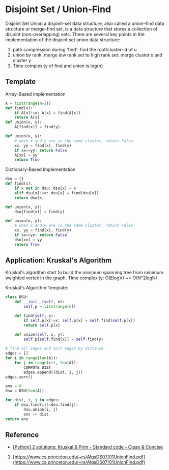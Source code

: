 # Disjoint Set / Union-Find

Disjoint Set Union a disjoint-set data structure, also called a union–find data structure or merge–find set, is a data structure that stores a collection of disjoint (non-overlapping) sets. There are several key points in the implementation of the disjoint set union data structure:
1. path compression during 'find': find the root/cluster-id of u
2. union by rank, merge low rank set to high rank set: merge cluster x and cluster y
3. Time complexity of find and union is log(n)

## Template 

Array-Based Implementation
``` py
A = list(range(n+1))
def find(x):
    if A[x]!=x: A[x] = find(A[x])
    return A[x]
def union(x, y):
    A[find(x)] = find(y)

def union(x, y):
    # when x and y are in the same cluster, return False
    xx, yy = find(x), find(y)
    if xx==yy: return False
    A[xx] = yy
    return True
```

Dictionary-Based Implementation
``` py
dsu = {}
def find(x):
    if x not in dsu: dsu[x] = x
    elif dsu[x]!=x: dsu[x] = find(dsu[x])
    return dsu[x]

def union(x, y):
    dsu[find(x)] = find(y)

def union(x, y):
    # when x and y are in the same cluster, return False
    xx, yy = find(x), find(y)
    if xx==yy: return False
    dsu[xx] = yy
    return True
```

## Application: Kruskal's Algorithm

Kruskal's algorithm start to build the minimum spanning tree from minimum weighted vertex in the graph.
Time complexity: O(ElogV) ~= O(N^2logN)

Kruskal's Algorithm Template:

``` py
class DSU:
    def __init__(self, n):
        self.p = list(range(n))

    def find(self, x):
        if self.p[x]!=x: self.p[x] = self.find(self.p[x])
        return self.p[x]

    def union(self, x, y):
        self.p[self.find(x)] = self.find(y)
        
# find all edges and sort edges by distance
edges = []
for i in range(len(A)):
    for j in range(i+1, len(A)):
        COMPUTE DIST
        edges.append((dist, i, j))
edges.sort()

ans = 0
dsu = DSU(len(A))

for dist, i, j in edges:
    if dsu.find(i)!=dsu.find(j):
        dsu.union(i, j)
        ans += dist
return ans 
```

## Reference

- [[Python] 2 solutions: Kruskal & Prim - Standard code - Clean & Concise](https://leetcode.com/problems/min-cost-to-connect-all-points/discuss/1476951/Python-2-solutions%3A-Kruskal-and-Prim-Standard-code-Clean-and-Concise)
1. [https://www.cs.princeton.edu/~rs/AlgsDS07/01UnionFind.pdf](https://www.cs.princeton.edu/~rs/AlgsDS07/01UnionFind.pdf)
